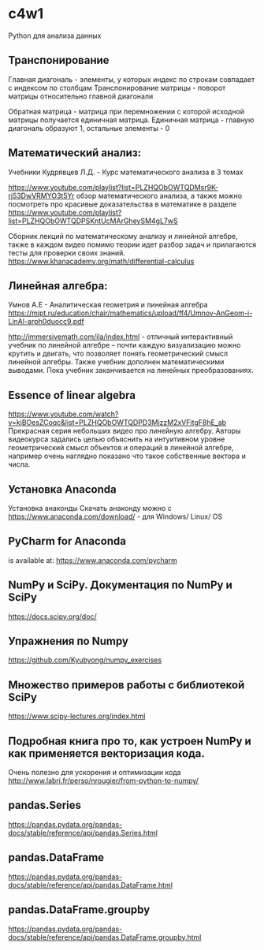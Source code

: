 # c4w1
Python для анализа данных

Транспонирование
----------------
Главная диагональ - элементы, у которых индекс по строкам совпадает с индексом по столбцам
Транспонирование матрицы - поворот матрицы относительно главной диагонали

Обратная матрица - матрица при перемножении с которой исходной матрицы получается единичная матрица.
Единичная матрица - главную диагональ образуют 1, остальные элементы - 0

Математический анализ:
----------------------
Учебники Кудрявцев Л.Д. - Курс математического анализа в 3 томах

https://www.youtube.com/playlist?list=PLZHQObOWTQDMsr9K-rj53DwVRMYO3t5Yr
обзор математического анализа, а также можно посмотреть про красивые доказательства в математике в разделе
https://www.youtube.com/playlist?list=PLZHQObOWTQDPSKntUcMArGheySM4gL7wS

Сборник лекций по математическому анализу и линейной алгебре, также в каждом видео помимо теории идет разбор задач и прилагаются тесты для проверки своих знаний.
https://www.khanacademy.org/math/differential-calculus

Линейная алгебра:
-----------------
Умнов А.Е - Аналитическая геометрия и линейная алгебра 
https://mipt.ru/education/chair/mathematics/upload/ff4/Umnov-AnGeom-i-LinAl-arph0duocc9.pdf

http://immersivemath.com/ila/index.html - 
отличный интерактивный учебник по линейной алгебре – почти каждую визуализацию можно крутить и двигать, что позволяет понять геометрический смысл линейной алгебры. Также учебник дополнен математическими выводами. Пока учебник заканчивается на линейных преобразованиях.

Essence of linear algebra
-------------------------
https://www.youtube.com/watch?v=kjBOesZCoqc&list=PLZHQObOWTQDPD3MizzM2xVFitgF8hE_ab
Прекрасная серия небольших видео про линейную алгебру. Авторы видеокурса задались целью объяснить на интуитивном уровне геометрический смысл объектов и операций в линейной алгебре, например очень наглядно показано что такое собственные вектора и числа.

Установка Anaconda
------------------
Установка анаконды
Скачать анаконду можно с https://www.anaconda.com/download/ - для Windows/ Linux/ OS

PyCharm for Anaconda 
--------------------
is available at:
https://www.anaconda.com/pycharm

NumPy и SciPy. Документация по NumPy и SciPy
--------------------------------------------
https://docs.scipy.org/doc/

Упражнения по Numpy
-------------------
https://github.com/Kyubyong/numpy_exercises

Множество примеров работы с библиотекой SciPy
---------------------------------------------
https://www.scipy-lectures.org/index.html

Подробная книга про то, как устроен NumPy и как применяется векторизация кода.
------------------------------------------------------------------------------
Очень полезно для ускорения и оптимизации кода
http://www.labri.fr/perso/nrougier/from-python-to-numpy/

pandas.Series
-------------
https://pandas.pydata.org/pandas-docs/stable/reference/api/pandas.Series.html

pandas.DataFrame
----------------
https://pandas.pydata.org/pandas-docs/stable/reference/api/pandas.DataFrame.html

pandas.DataFrame.groupby
------------------------
https://pandas.pydata.org/pandas-docs/stable/reference/api/pandas.DataFrame.groupby.html


